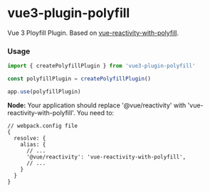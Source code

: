 # vue3-plugin-polyfill

Vue 3 Ployfill Plugin. Based on [vue-reactivity-with-polyfill](https://github.com/dolymood/vue-reactivity-with-polyfill).

### Usage

```js
import { createPolyfillPlugin } from 'vue3-plugin-polyfill'

const polyfillPlugin = createPolyfillPlugin()

app.use(polyfillPlugin)
```

**Node:** Your application should replace '@vue/reactivity' with 'vue-reactivity-with-polyfill'. You need to:

```
// webpack.config file
{
  resolve: {
    alias: {
      // ...
      '@vue/reactivity': 'vue-reactivity-with-polyfill',
      // ...
    }
  }
}
```
